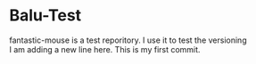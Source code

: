 # Balu-Test
fantastic-mouse is a test reporitory. I use it to test the versioning
<br/>
I am adding a new line here. This is my first commit.
